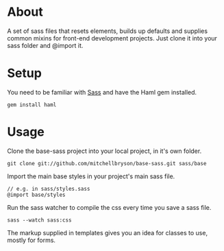 # About

A set of sass files that resets elements, builds up defaults and supplies common mixins for front-end development projects. Just clone it into your sass folder and @import it.


# Setup

You need to be familiar with [Sass](http://sass-lang.com/) and have the Haml gem installed.

    gem install haml
    

# Usage

Clone the base-sass project into your local project, in it's own folder.

    git clone git://github.com/mitchellbryson/base-sass.git sass/base

Import the main base styles in your project's main sass file.

    // e.g. in sass/styles.sass
    @import base/styles
  
Run the sass watcher to compile the css every time you save a sass file.

    sass --watch sass:css

The markup supplied in templates gives you an idea for classes to use, mostly for forms.
